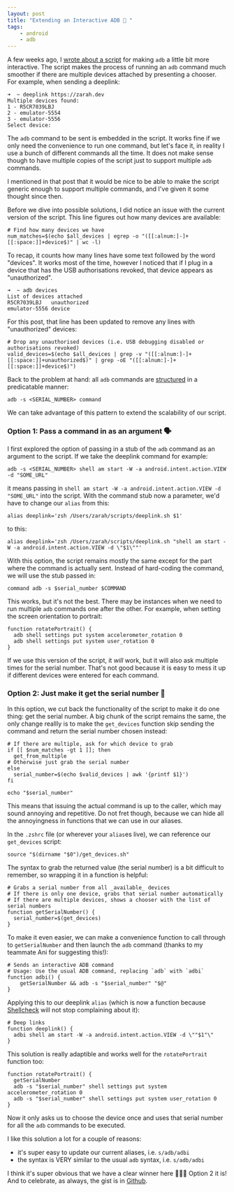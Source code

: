 ```yaml
---
layout: post
title: "Extending an Interactive ADB 🔀 "
tags:
    - android
    - adb
---
```


A few weeks ago, I [wrote about a script](https://zarah.dev/2023/08/30/adb-deeplinks.html) for making `adb` a little bit more interactive. The script makes the process of running an `adb` command much smoother if there are multiple devices attached by presenting a chooser. For example, when sending a deeplink:
```shell
➜  ~ deeplink https://zarah.dev
Multiple devices found:
1 - R5CR7039LBJ
2 - emulator-5554
3 - emulator-5556
Select device: 
```

The `adb` command to be sent is embedded in the script. It works fine if we only need the convenience to run one command, but let's face it, in reality I use a bunch of different commands all the time. It does not make sense though to have multiple copies of the script just to support multiple `adb` commands.

I mentioned in that post that it would be nice to be able to make the script generic enough to support multiple commands, and I've given it some thought since then.

Before we dive into possible solutions, I did notice an issue with the current version of the script. This line figures out how many devices are available:
```shell
# Find how many devices we have
num_matches=$(echo $all_devices | egrep -o "([[:alnum:]-]+[[:space:]]+device$)" | wc -l)
```

To recap, it counts how many lines have some text followed by the word "devices". It works most of the time, however I noticed that if I plug in a device that has the USB authorisations revoked, that device appears as "unauthorized".
```shell
➜  ~ adb devices
List of devices attached
R5CR7039LBJ   unauthorized
emulator-5556 device
```
For this post, that line has been updated to remove any lines with "unauthorized" devices:
```shell
# Drop any unauthorised devices (i.e. USB debugging disabled or authorisations revoked)
valid_devices=$(echo $all_devices | grep -v "([[:alnum:]-]+[[:space:]]+unauthorized$)" | grep -oE "([[:alnum:]-]+[[:space:]]+device$)")
```

Back to the problem at hand: all `adb` commands are [structured](https://developer.android.com/tools/adb#issuingcommands) in a predicatable manner:
```shell
adb -s <SERIAL_NUMBER> command
```
We can take advantage of this pattern to extend the scalability of our script.

### Option 1: Pass a command in as an argument 🗣️

I first explored the option of passing in a stub of the `adb` command as an argument to the script. If we take the deeplink command for example:

```shell
adb -s <SERIAL_NUMBER> shell am start -W -a android.intent.action.VIEW -d "SOME_URL"
```
it means passing in `shell am start -W -a android.intent.action.VIEW -d "SOME_URL"` into the script. With the command stub now a parameter, we'd have to change our `alias` from this:

```shell
alias deeplink='zsh /Users/zarah/scripts/deeplink.sh $1'
```

to this:
```shell
alias deeplink='zsh /Users/zarah/scripts/deeplink.sh "shell am start -W -a android.intent.action.VIEW -d \"$1\""'
```

With this option, the script remains mostly the same except for the part where the command is actually sent. Instead of hard-coding the command, we will use the stub passed in:
```shell
command adb -s $serial_number $COMMAND
```

This works, but it's not the best. There may be instances when we need to run multiple `adb` commands one after the other. For example, when setting the screen orientation to portrait:
```shell
function rotatePortrait() {
  adb shell settings put system accelerometer_rotation 0
  adb shell settings put system user_rotation 0
}
```

If we use this version of the script, it _will_ work, but it will also ask multiple times for the serial number. That's not good because it is easy to mess it up if different devices were entered for each command.

### Option 2: Just make it get the serial number 💱

In this option, we cut back the functionality of the script to make it do one thing: get the serial number. A big chunk of the script remains the same, the only change reallly is to make the `get_devices` function skip sending the command and return the serial number chosen instead:

```shell
# If there are multiple, ask for which device to grab
if [[ $num_matches -gt 1 ]]; then
  get_from_multiple
# Otherwise just grab the serial number
else
  serial_number=$(echo $valid_devices | awk '{printf $1}')
fi

echo "$serial_number"
```

This means that issuing the actual command is up to the caller, which may sound annoying and repetitive. Do not fret though, because we can hide all the annoyingness in functions that we can use in our aliases.

In the `.zshrc` file (or wherever your `alias`es live), we can reference our `get_devices` script:
```shell
source "$(dirname "$0")/get_devices.sh"
```

The syntax to grab the returned value (the serial number) is a bit difficult to remember, so wrapping it in a function is helpful:
```shell
# Grabs a serial number from all _available_ devices
# If there is only one device, grabs that serial number automatically
# If there are multiple devices, shows a chooser with the list of serial numbers
function getSerialNumber() {
  serial_number=$(get_devices)
}
```

To make it even easier, we can make a convenience function to call through to `getSerialNumber` and then launch the `adb` command (thanks to my teammate Ani for suggesting this!):
```shell
# Sends an interactive ADB command
# Usage: Use the usual ADB command, replacing `adb` with `adbi`
function adbi() {
    getSerialNumber && adb -s "$serial_number" "$@"
}
```

Applying this to our deeplink `alias` (which is now a function because [Shellcheck](https://www.shellcheck.net/) will not stop complaining about it):
```shell
# Deep links
function deeplink() {
  adbi shell am start -W -a android.intent.action.VIEW -d \""$1"\"
}
```

This solution is really adaptible and works well for the `rotatePortrait` function too:
```shell
function rotatePortrait() {
  getSerialNumber
  adb -s "$serial_number" shell settings put system accelerometer_rotation 0
  adb -s "$serial_number" shell settings put system user_rotation 0
}
```
Now it only asks us to choose the device once and uses that serial number for all the `adb` commands to be executed.

I like this solution a lot for a couple of reasons:
- it's super easy to update our current aliases, i.e. `s/adb/adbi`
- the syntax is VERY similar to the usual `adb` syntax, i.e. `s/adb/adbi`


I think it's super obvious that we have a clear winner here 🥇🏋️‍♀️ Option 2 it is! And to celebrate, as always, the gist is in [Github](https://gist.github.com/zmdominguez/9a889f1c367e1a21203ce8527c81e612).
